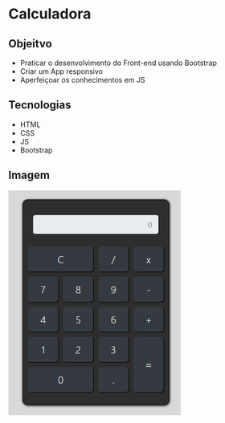 # Calculadora

## Objeitvo
- Praticar o desenvolvimento do Front-end usando Bootstrap
- Criar um App responsivo
- Aperfeiçoar os conhecimentos em JS

## Tecnologias
- HTML
- CSS
- JS
- Bootstrap

## Imagem
<img src="https://github.com/Everton-Victor/AppCalculadora/blob/main/imgReadme/calculadora.PNG">

